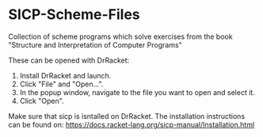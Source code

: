 # SICP-Scheme-Files
Collection of scheme programs which solve exercises from the book "Structure and Interpretation of Computer Programs"

These can be opened with DrRacket:
1. Install DrRacket and launch.
2. Click "File" and "Open...".
3. In the popup window, navigate to the file you want to open and select it. 
4. Click "Open". 

Make sure that sicp is isntalled on DrRacket. The installation instructions can be found on:
https://docs.racket-lang.org/sicp-manual/Installation.html
